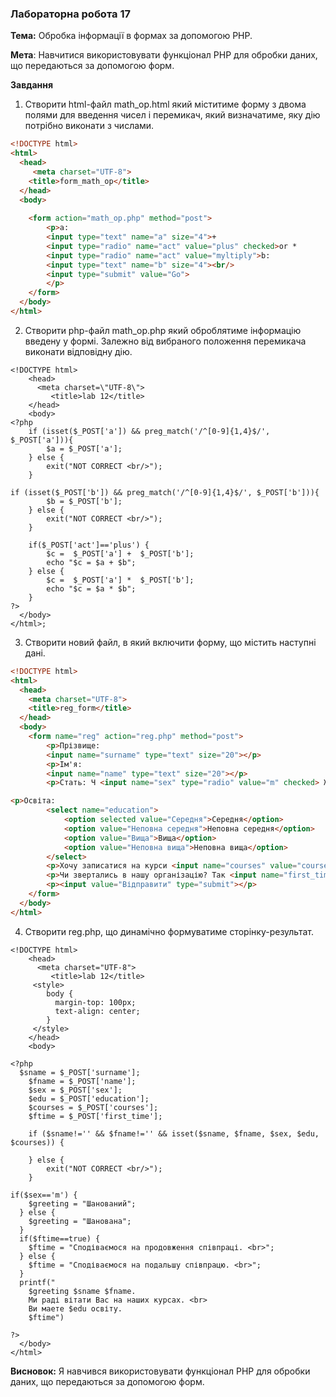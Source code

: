 ### Лабораторна робота 17

**Тема:** Обробка інформації в формах за допомогою PHP.

**Мета**: Навчитися використовувати функціонал PHP для обробки даних, що передаються за допомогою форм.

**Завдання**

1. Створити html-файл math_op.html який міститиме форму з двома полями для введення чисел і перемикач, який визначатиме, яку дію потрібно виконати з числами.

```html
<!DOCTYPE html>
<html>
  <head>
     <meta charset="UTF-8">
    <title>form_math_op</title>
  </head>
  <body>
    
    <form action="math_op.php" method="post">
        <p>a:
        <input type="text" name="a" size="4">+
        <input type="radio" name="act" value="plus" checked>or *
        <input type="radio" name="act" value="myltiply">b:
        <input type="text" name="b" size="4"><br/>
        <input type="submit" value="Go">    
        </p>
    </form>
  </body>
</html>
```

2. Створити php-файл math_op.php який оброблятиме інформацію введену у формі. Залежно від вибраного положення перемикача виконати відповідну дію. 

```php+HTML
<!DOCTYPE html>
	<head>
	  <meta charset=\"UTF-8\">
		 <title>lab 12</title>
	</head>
	<body>
<?php 
	if (isset($_POST['a']) && preg_match('/^[0-9]{1,4}$/', $_POST['a'])){
		$a = $_POST['a'];
	} else {
		exit("NOT CORRECT <br/>");
	}
```

```php+HTML
if (isset($_POST['b']) && preg_match('/^[0-9]{1,4}$/', $_POST['b'])){
		$b = $_POST['b'];
	} else {
		exit("NOT CORRECT <br/>");
	}

	if($_POST['act']=='plus') {
		$c =  $_POST['a'] +  $_POST['b'];
		echo "$c = $a + $b";
	} else {
		$c =  $_POST['a'] *  $_POST['b'];
		echo "$c = $a * $b";
	}
?>
  </body>
</html>;
```

3. Створити новий файл, в який включити форму, що містить наступні дані.

```html
<!DOCTYPE html>
<html>
  <head>
    <meta charset="UTF-8">
    <title>reg_form</title>
  </head>
  <body>
    <form name="reg" action="reg.php" method="post">
        <p>Прізвище: 
        <input name="surname" type="text" size="20"></p>
        <p>Ім'я: 
        <input name="name" type="text" size="20"></p>
        <p>Стать: Ч <input name="sex" type="radio" value="m" checked> Ж <input name="sex" type="radio" value="v"></p>
```

```html
<p>Освіта: 
        <select name="education">
            <option selected value="Середня">Середня</option>
            <option value="Неповна середня">Неповна середня</option>
            <option value="Вища">Вища</option>
            <option value="Неповна вища">Неповна вища</option>
        </select>
        <p>Хочу записатися на курси <input name="courses" value="courses" type="checkbox" checked></p>
        <p>Чи звертались в нашу організацію? Так <input name="first_time" type="radio" value="yes"> Ні <input name="first_time" type="radio" value="no" checked></p>
        <p><input value="Відправити" type="submit"></p>
    </form>
  </body>
</html>
```



4. Створити reg.php, що динамічно формуватиме сторінку-результат.

```php+HTML
<!DOCTYPE html>
	<head>
	  <meta charset="UTF-8">
		 <title>lab 12</title>
     <style>
        body {
          margin-top: 100px;
          text-align: center;
        }
     </style>
	</head>
	<body>
```

```php+HTML
<?php 
  $sname = $_POST['surname'];
	$fname = $_POST['name'];
	$sex = $_POST['sex'];
	$edu = $_POST['education'];
	$courses = $_POST['courses'];
	$ftime = $_POST['first_time'];

	if ($sname!='' && $fname!='' && isset($sname, $fname, $sex, $edu, $courses)) {
		
	} else {
		exit("NOT CORRECT <br/>");
	}
```

```php+HTML
if($sex=='m') {
    $greeting = "Шанований";
  } else {
    $greeting = "Шанована";
  }
  if($ftime==true) {
    $ftime = "Сподіваємося на продовження співпраці. <br>";
  } else {
    $ftime = "Сподіваємося на подальшу співпрацю. <br>";
  }
  printf("
    $greeting $sname $fname. 
    Ми раді вітати Вас на наших курсах. <br>
    Ви маете $edu освіту.
    $ftime")
	
?>
  </body>
</html>
```

**Висновок:** Я навчився використовувати функціонал PHP для обробки даних, що передаються за допомогою форм.

